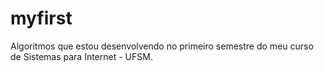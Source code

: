 # myfirst
Algoritmos que estou desenvolvendo no primeiro semestre do meu curso de Sistemas para Internet - UFSM.
